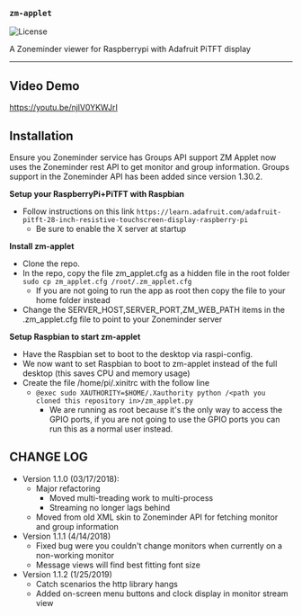### `zm-applet`

![License](http://img.shields.io/badge/License-GNU%20GPL%20v3-blue.svg)

A Zoneminder viewer for Raspberrypi with Adafruit PiTFT display

---




## Video Demo

https://youtu.be/njlV0YKWJrI




## Installation

Ensure you Zoneminder service has Groups API support ZM Applet now uses the Zoneminder rest API to get monitor and group information.  Groups support in the Zoneminder API has been added since version 1.30.2.


**Setup your RaspberryPi+PiTFT with Raspbian**

* Follow instructions on this link `https://learn.adafruit.com/adafruit-pitft-28-inch-resistive-touchscreen-display-raspberry-pi`
    * Be sure to enable the X server at startup


**Install zm-applet**

* Clone the repo.
* In the repo, copy the file zm_applet.cfg as a hidden file in the root folder `sudo cp zm_applet.cfg /root/.zm_applet.cfg`
    * If you are not going to run the app as root then copy the file to your home folder instead 
* Change the SERVER_HOST,SERVER_PORT,ZM_WEB_PATH items in the .zm_applet.cfg file to point to your Zoneminder server

**Setup Raspbian to start zm-applet**

* Have the Raspbian set to boot to the desktop via raspi-config.
* We now want to set Raspbian to boot to zm-applet instead of the full desktop (this saves CPU and memory usage)
* Create the file /home/pi/.xinitrc with the follow line
    * `@exec sudo XAUTHORITY=$HOME/.Xauthority python /<path you cloned this repository in>/zm_applet.py`
        * We are running as root because it's the only way to access the GPIO ports, if you are not going to use the GPIO ports you can run this as a normal user instead.


## CHANGE LOG
* Version 1.1.0 (03/17/2018):
    * Major refactoring
        * Moved multi-treading work to multi-process
        * Streaming no longer lags behind
    * Moved from old XML skin to Zoneminder API for fetching monitor and group information
* Version 1.1.1 (4/14/2018)
    * Fixed bug were you couldn't change monitors when currently on a non-working monitor
    * Message views will find best fitting font size
* Version 1.1.2 (1/25/2019)
    * Catch scenarios the http library hangs
    * Added on-screen menu buttons and clock display in monitor stream view